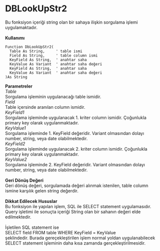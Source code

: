 # DBLookUpStr2

Bu fonksiyon içeriği string olan bir sahaya ilişkin sorgulama işlemi uygulamaktadır.\
\
**Kullanımı**

```
Function DbLookUpStr2(
  Table As String,     ' table ismi
  Field As String,     ' table column ismi
  KeyField As String,  ' anahtar saha 
  KeyValue As Variant  ' anahtar saha değeri
  KeyField As String,  ' anahtar saha 
  KeyValue As Variant  ' anahtar saha değeri
)As String
```

**Parametreler**\
_Table_\
Sorgulama işleminin uygulanacağı table ismidir.\
_Field_\
Table içersinde aranılan column ismidir.\
_KeyField1_\
Sorgulama işleminde uygulanacak 1. kriter column ismidir. Çoğunlukla primary key olarak uygulanmaktadır.\
_KeyValue1_\
Sorgulama işleminde 1. KeyField değeridir. Variant olmasından dolayı number, string, veya date olabilmektedir.\
_KeyField2_\
Sorgulama işleminde uygulanacak 2. kriter column ismidir. Çoğunlukla primary key olarak uygulanmaktadır.\
_KeyValue2_\
Sorgulama işleminde 2. KeyField değeridir. Variant olmasından dolayı number, string, veya date olabilmektedir.\
\
**Geri Dönüş Değeri**\
Geri dönüş değeri, sorgulamada değeri alınmak istenilen, table column ismine karşılık gelen string değerdir.\
\
**Dikkat Edilecek Hususlar**\
Bu fonksiyon ile yapılan işlem, SQL ile SELECT statement uygulamasıdır. Query işletimi ile sonuçta içeriği String olan bir sahanın değeri elde edilmektedir.\
\
İşletilen SQL statement ise\
SELECT field FROM table WHERE KeyField = KeyValue\
şeklindedir. Burada gereçekleştirilen işlem normal yoldan uygulanabilecek SELECT statement işleminin daha kısa zamanda gerçekleştirilmesidir.

